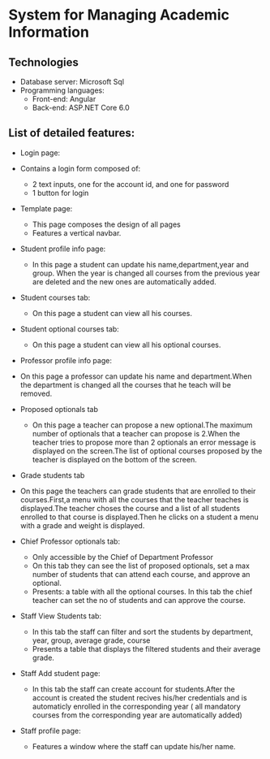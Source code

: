 # System	for	Managing	Academic	Information

## Technologies

- Database server: Microsoft Sql
- Programming languages:
  - Front-end: Angular
  - Back-end: ASP.NET Core 6.0 
 
 
 
## List of detailed features:

- Login page:
- Contains a login form composed of:
  - 2 text inputs, one for the account id, and one for password
  - 1 button for login

- Template page:
  - This page composes the design of all pages
  - Features a  vertical navbar.


- Student profile info page:
  - In this page a student can update his name,department,year and group.
  When the year is changed all courses from the previous year are deleted and the new ones are automatically added.
  
- Student courses tab:
  - On this page a student can view all his courses.
  
- Student optional courses tab:
  - On this page a student can view all his optional courses.
  

- Professor profile info page:
 - On this page a professor can update his name and department.When the department is changed all the courses that he  teach will be removed.


- Proposed optionals tab
  - On this page a teacher can propose a new optional.The maximum number of optionals that a teacher can propose is 2.When the teacher tries to propose more than 2 optionals an error message is displayed on the screen.The list of optional courses proposed by the teacher is displayed on the bottom of the screen.
  
 - Grade students tab
  - On this page the teachers can grade students that are enrolled to their courses.First,a menu with all the courses that the teacher teaches is displayed.The teacher choses the course and a list of all students enrolled to that course is displayed.Then he clicks on a student a menu with a grade and weight is displayed.

- Chief Professor optionals tab:
  - Only accessible by the Chief of Department Professor
  - On this tab they can see the list of proposed optionals, set a max number of students that can attend each course, and approve  an optional.
  - Presents: a table with all the optional courses. In this tab the chief teacher can set the no of students and can approve the course.



- Staff View Students tab:
  - In this tab the staff can filter and sort the students by department, year, group, average grade, course
  - Presents a table that displays the filtered students and their average grade.

- Staff Add student page:
  - In this tab the staff can create account for students.After the account is created the student recives his/her credentials and is automaticly enrolled in the corresponding year ( all mandatory courses from the corresponding year are automatically added) 


- Staff profile page:
  - Features a window where the staff can update his/her name.



